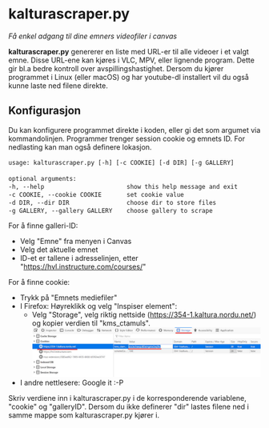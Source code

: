 # kalturascraper.py

*Få enkel adgang til dine emners videofiler i canvas*

**kalturascraper.py** genererer en liste med URL-er til alle videoer i et valgt emne. Disse URL-ene kan kjøres i VLC, MPV, eller lignende program. Dette gir bl.a bedre kontroll over avspillingshastighet. Dersom du kjører programmet i Linux (eller macOS) og har youtube-dl installert vil du også kunne laste ned filene direkte. 

## Konfigurasjon
Du kan konfigurere programmet direkte i koden, eller gi det som argumet via kommandolinjen. Programmer trenger session cookie og emnets ID. For nedlasting kan man også definere lokasjon.

    usage: kalturascraper.py [-h] [-c COOKIE] [-d DIR] [-g GALLERY]
  
    optional arguments:
    -h, --help                       show this help message and exit
    -c COOKIE, --cookie COOKIE       set cookie value
    -d DIR, --dir DIR                choose dir to store files
    -g GALLERY, --gallery GALLERY    choose gallery to scrape  

For å finne galleri-ID:
- Velg "Emne" fra menyen i Canvas
- Velg det aktuelle emnet
- ID-et er tallene i adresselinjen, etter "https://hvl.instructure.com/courses/" 

For å finne cookie: 
- Trykk på "Emnets mediefiler"
- I Firefox: Høyreklikk og velg "Inspiser element":
  - Velg "Storage", velg riktig nettside (https://354-1.kaltura.nordu.net/) og kopier verdien til "kms_ctamuls". 
<img src="cookies.jpg" width="600"></img>
- I andre nettlesere: Google it :-P 

Skriv verdiene inn i kalturascraper.py i de korresponderende variablene, "cookie" og "galleryID". Dersom du ikke definerer "dir" lastes filene ned i samme mappe som kalturascraper.py kjører i. 
